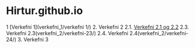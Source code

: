 # Hirtur.github.io

1 [Verkefni 1](verkefni_1/verkefni 1/)
2. Verkefni 2
   2.1. [Verkefni 2.1 og 2.2](verkefni_2/verkefni-21/)
   2.3. Verkefni 2.3(verkefni_2/verkefni-23/)
   2.4. Verkefni 2.4(verkefni_2/verkefni-24/)
 3. Verkefni 3
